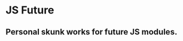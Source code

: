 JS Future
=========

Personal skunk works for future JS modules.
-------------------------------------------
